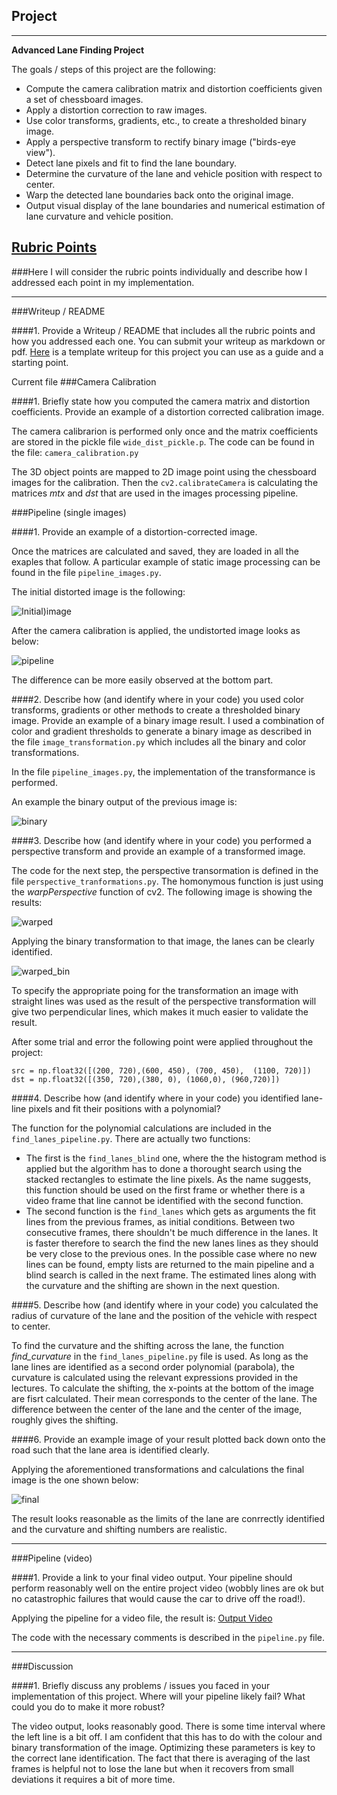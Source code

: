 ## Project 


---

**Advanced Lane Finding Project**

The goals / steps of this project are the following:

* Compute the camera calibration matrix and distortion coefficients given a set of chessboard images.
* Apply a distortion correction to raw images.
* Use color transforms, gradients, etc., to create a thresholded binary image.
* Apply a perspective transform to rectify binary image ("birds-eye view").
* Detect lane pixels and fit to find the lane boundary.
* Determine the curvature of the lane and vehicle position with respect to center.
* Warp the detected lane boundaries back onto the original image.
* Output visual display of the lane boundaries and numerical estimation of lane curvature and vehicle position.

## [Rubric Points](https://review.udacity.com/#!/rubrics/571/view) 
###Here I will consider the rubric points individually and describe how I addressed each point in my implementation.  

---
###Writeup / README

####1. Provide a Writeup / README that includes all the rubric points and how you addressed each one.  You can submit your writeup as markdown or pdf.  [Here](https://github.com/udacity/CarND-Advanced-Lane-Lines/blob/master/writeup_template.md) is a template writeup for this project you can use as a guide and a starting point.  

Current file
###Camera Calibration

####1. Briefly state how you computed the camera matrix and distortion coefficients. Provide an example of a distortion corrected calibration image.

The camera calibrarion is performed only once and the matrix coefficients are stored in the pickle file `wide_dist_pickle.p`. The code can be found in the file: `camera_calibration.py`

The 3D object points are mapped to 2D image point using the chessboard images for the calibration. Then the `cv2.calibrateCamera` is calculating the matrices  *mtx* and *dst* that are used in the images processing pipeline. 


###Pipeline (single images)

####1. Provide an example of a distortion-corrected image.

Once the matrices are calculated and saved, they are loaded in all the exaples that follow. A particular example of static image processing can be found in the file `pipeline_images.py`.

The initial distorted image is the following:

![Initial)image](test4.jpg)

After the camera calibration is applied, the undistorted image looks as below:

![pipeline](test4_undist.png)

The difference can be more easily observed at the bottom part.

####2. Describe how (and identify where in your code) you used color transforms, gradients or other methods to create a thresholded binary image.  Provide an example of a binary image result.
I used a combination of color and gradient thresholds to generate a binary image as described in the file `image_transformation.py` which includes all the binary and color transformations. 

In the file `pipeline_images.py`, the implementation of the transformance is performed. 

An example the binary output of the previous image is:

![binary](test4_binary.png)

####3. Describe how (and identify where in your code) you performed a perspective transform and provide an example of a transformed image.

The code for the next step, the perspective transormation is defined in the file `perspective_tranformations.py`. The homonymous function is just using the *warpPerspective* function of cv2. The following image is showing the results:

![warped](test4_warped.png)

Applying the binary transformation to that image, the lanes can be clearly identified. 

![warped_bin](test4_warped_binary.png)


To specify the appropriate poing for the transformation an image with straight lines was used as the result of the perspective transformation will give two perpendicular lines, which makes it much easier to validate the result. 

After some trial and error the following point were applied throughout the project:

```
src = np.float32([(200, 720),(600, 450), (700, 450),  (1100, 720)])
dst = np.float32([(350, 720),(380, 0), (1060,0), (960,720)])

```

####4. Describe how (and identify where in your code) you identified lane-line pixels and fit their positions with a polynomial?

The function for the polynomial calculations are included in the `find_lanes_pipeline.py`. There are actually two functions: 
- The first is the `find_lanes_blind` one, where the the histogram method is applied but the algorithm has to done a thorought search using the stacked rectangles to estimate the line pixels. As the name suggests, this function should be used on the first frame or whether there is a video frame that line cannot be identified with the second function.
- The second function is the `find_lanes` which gets as arguments the fit lines from the previous frames, as initial conditions. Between two consecutive frames, there shouldn't be much difference in the lanes. It is faster therefore to search the find the new lanes lines as they should be very close to the previous ones. In the possible case where no new lines can be found, empty lists are returned to the main pipeline and a blind search is called in the next frame. 
The estimated lines along with the curvature and the shifting are shown in the next question. 


####5. Describe how (and identify where in your code) you calculated the radius of curvature of the lane and the position of the vehicle with respect to center.

To find the curvature and the shifting across the lane, the function *find_curvature* in the `find_lanes_pipeline.py` file is used. As long as the lane lines are identified as a second order polynomial (parabola), the curvature is calculated using the relevant expressions provided in the lectures. 
To calculate the shifting, the x-points at the bottom of the image are fisrt calculated. Their mean corresponds to the center of the lane. The difference between the center of the lane and the center of the image, roughly gives the shifting.


####6. Provide an example image of your result plotted back down onto the road such that the lane area is identified clearly.

Applying the aforementioned transformations and calculations the final image is the one shown below:

![final](test4_final.png)


The result looks reasonable as the limits of the lane are conrrectly identified and the curvature and shifting numbers are realistic. 

---

###Pipeline (video)

####1. Provide a link to your final video output.  Your pipeline should perform reasonably well on the entire project video (wobbly lines are ok but no catastrophic failures that would cause the car to drive off the road!).

Applying the pipeline for a video file, the result is: [Output Video](https://youtu.be/huUDfgaaN70)

The code with the necessary comments is described in the `pipeline.py` file.

---

###Discussion

####1. Briefly discuss any problems / issues you faced in your implementation of this project.  Where will your pipeline likely fail?  What could you do to make it more robust?

The video output, looks reasonably good. There is some time interval where the left line is a bit off. I am confident that this has to do with the colour and binary transformation of the image. Optimizing these parameters is key to the correct lane identification. The fact that there is averaging of the last frames is helpful not to lose the lane but when it recovers from small deviations it requires a bit of more time. 
